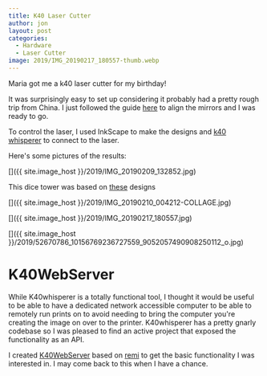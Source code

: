 ```yaml
---
title: K40 Laser Cutter
author: jon
layout: post
categories:
  - Hardware
  - Laser Cutter
image: 2019/IMG_20190217_180557-thumb.webp
---
```

Maria got me a k40 laser cutter for my birthday!

It was surprisingly easy to set up considering it probably had a pretty rough trip from China. I just followed the guide [here](https://k40laser.se/lens-mirrors/mirror-alignment-the-ultimate-guide/) to align the mirrors and I was ready to go.

To control the laser, I used InkScape to make the designs and [k40 whisperer](https://www.scorchworks.com/K40whisperer/k40w_manual.html) to connect to the laser.

Here's some pictures of the results:

[<img class="aligncenter size-large wp-image-602" src="{{ site.image_host }}/2019/IMG_20190209_132852.webp" alt="" />]({{ site.image_host }}/2019/IMG_20190209_132852.jpg)

This dice tower was based on [these](https://www.thingiverse.com/thing:2925474) designs

[<img class="aligncenter size-large wp-image-602" src="{{ site.image_host }}/2019/IMG_20190210_004212-COLLAGE.webp" alt="" />]({{ site.image_host }}/2019/IMG_20190210_004212-COLLAGE.jpg)

[<img class="aligncenter size-large wp-image-602" src="{{ site.image_host }}/2019/IMG_20190217_180557.webp" alt="" />]({{ site.image_host }}/2019/IMG_20190217_180557.jpg)

[<img class="aligncenter size-large wp-image-602" src="{{ site.image_host }}/2019/52670786_10156769236727559_9052057490908250112_o.webp" alt="" />]({{ site.image_host }}/2019/52670786_10156769236727559_9052057490908250112_o.jpg)

# K40WebServer

While K40whisperer is a totally functional tool, I thought it would be useful to be able to have a dedicated network accessible computer to be able to remotely run prints on to avoid needing to bring the computer you're creating the image on over to the printer. K40whisperer has a pretty gnarly codebase so I was pleased to find an active project that exposed the functionality as an API.

I created [K40WebServer](https://github.com/axlan/K40WebServer) based on [remi](https://github.com/dddomodossola/remi) to get the basic functionality I was interested in. I may come back to this when I have a chance.
